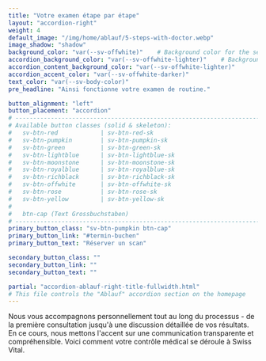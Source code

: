 ```yaml
---
title: "Votre examen étape par étape"
layout: "accordion-right"
weight: 4
default_image: "/img/home/ablauf/5-steps-with-doctor.webp"
image_shadow: "shadow"
background_color: "var(--sv-offwhite)"    # Background color for the section
accordion_background_color: "var(--sv-offwhite-lighter)"    # Background color for the accordion
accordion_content_background_color: "var(--sv-offwhite-lighter)"
accordion_accent_color: "var(--sv-offwhite-darker)"
text_color: "var(--sv-body-color)"
pre_headline: "Ainsi fonctionne votre examen de routine."

button_alignment: "left"
button_placement: "accordion"
# ------------------------------------------------------------------------------
# Available button classes (solid & skeleton):
#   sv-btn-red            | sv-btn-red-sk
#   sv-btn-pumpkin        | sv-btn-pumpkin-sk
#   sv-btn-green          | sv-btn-green-sk
#   sv-btn-lightblue      | sv-btn-lightblue-sk
#   sv-btn-moonstone      | sv-btn-moonstone-sk
#   sv-btn-royalblue      | sv-btn-royalblue-sk
#   sv-btn-richblack      | sv-btn-richblack-sk
#   sv-btn-offwhite       | sv-btn-offwhite-sk
#   sv-btn-rose           | sv-btn-rose-sk
#   sv-btn-yellow         | sv-btn-yellow-sk
#
#   btn-cap (Text Grossbuchstaben)
# ------------------------------------------------------------------------------
primary_button_class: "sv-btn-pumpkin btn-cap"
primary_button_link: "#termin-buchen"
primary_button_text: "Réserver un scan"

secondary_button_class: ""
secondary_button_link: ""
secondary_button_text: ""

partial: "accordion-ablauf-right-title-fullwidth.html"
# This file controls the "Ablauf" accordion section on the homepage 
---
```


Nous vous accompagnons personnellement tout au long du processus - de la première consultation jusqu'à une discussion détaillée de vos résultats. En ce cours, nous mettons l'accent sur une communication transparente et compréhensible. Voici comment votre contrôle médical se déroule à Swiss Vital.
